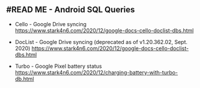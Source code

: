 #READ ME - Android SQL Queries
-----------------------------

- Cello - Google Drive syncing
  https://www.stark4n6.com/2020/12/google-docs-cello-doclist-dbs.html

- DocList - Google Drive syncing (deprecated as of v1.20.362.02, Sept. 2020)
  https://www.stark4n6.com/2020/12/google-docs-cello-doclist-dbs.html

- Turbo - Google Pixel battery status
  https://www.stark4n6.com/2020/12/charging-battery-with-turbo-db.html
